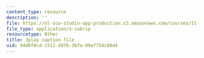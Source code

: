 ```yaml
---
content_type: resource
description: ''
file: https://ol-ocw-studio-app-production.s3.amazonaws.com/courses/11-384-malaysia-sustainable-cities-practicum-spring-2018/94d0f0cd151250763bfa09ef754c80d4_xUsGRYtpLDc.srt
file_type: application/x-subrip
resourcetype: Other
title: 3play caption file
uid: 94d0f0cd-1512-5076-3bfa-09ef754c80d4
---
```


